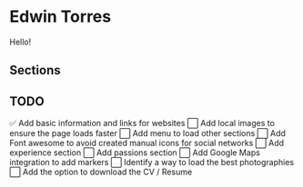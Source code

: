 
# Edwin Torres

Hello!

## Sections


## TODO

✅ Add basic information and links for websites
⬜️ Add local images to ensure the page loads faster
⬜️ Add menu to load other sections
⬜️ Add Font awesome to avoid created manual icons for social networks
⬜️ Add experience section
⬜️ Add passions section
⬜️ Add Google Maps integration to add markers
⬜️ Identify a way to load the best photographies
⬜️ Add the option to download the CV / Resume
